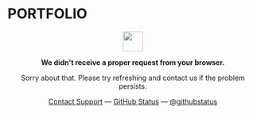 <h1> PORTFOLIO </h1>
<p align="center">
	<img width="40" src="https://github.githubassets.com/images/spinners/octocat-spinner-64.gif">
<p align="center"><strong>We didn't receive a proper request from your browser.</strong></p>
<p align="center">Sorry about that. Please try refreshing and contact us if the problem persists.</p>
<p align="center">
	<a href="http://saketlakhotia17.github.io/">Contact Support</a> —
	<a href="http://saketlakhotia17.github.io/">GitHub Status</a> —
	<a href="http://saketlakhotia17.github.io/">@githubstatus</a>
</p>
<p></p>
<p></p>
</p>
